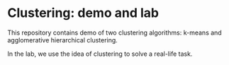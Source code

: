 # Clustering: demo and lab

This repository contains demo of two clustering algorithms: k-means and agglomerative hierarchical clustering.

In the lab, we use the idea of clustering to solve a real-life task.
